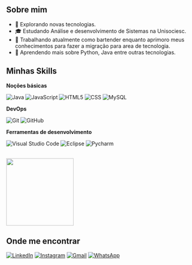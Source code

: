 ## Sobre mim

- 🤔 Explorando novas tecnologias.
- 🎓 Estudando Análise e desenvolvimento de Sistemas na Unisociesc.
- 💼 Trabalhando atualmente como bartender enquanto aprimoro meus conhecimentos para fazer a migração para area de tecnologia.
- 🌱 Aprendendo mais sobre Python, Java entre outras tecnologias.

## Minhas Skills

**Noções básicas** 

![Java](https://img.shields.io/badge/-Java-333333?style=flat&logo=Java&logoColor=007396)
![JavaScript](https://img.shields.io/badge/-JavaScript-333333?style=flat&logo=javascript)
![HTML5](https://img.shields.io/badge/-HTML5-333333?style=flat&logo=HTML5)
![CSS](https://img.shields.io/badge/-CSS-333333?style=flat&logo=CSS3&logoColor=1572B6)
![MySQL](https://img.shields.io/badge/-MySQL-333333?style=flat&logo=mysql)


**DevOps**

![Git](https://img.shields.io/badge/-Git-333333?style=flat&logo=git)
![GitHub](https://img.shields.io/badge/-GitHub-333333?style=flat&logo=github)


**Ferramentas de desenvolvimento**

![Visual Studio Code](https://img.shields.io/badge/-Visual%20Studio%20Code-333333?style=flat&logo=visual-studio-code&logoColor=007ACC)
![Eclipse](https://img.shields.io/badge/-Eclipse-333333?style=flat&logo=eclipse-ide&logoColor=2C2255)
![Pycharm](https://img.shields.io/badge/PyCharm-333333?style=flat&logo=pycharm&logoColor=white)


<br/>

<a href="https://github.com/gugaroodrigues" title="Perfil do Gus">
  <img height="180em" src="https://github-readme-stats.vercel.app/api?username=gugaroodrigues&theme=dracula&show_icons=true" />
</a>

## Onde me encontrar
[![LinkedIn](https://img.shields.io/badge/LinkedIn-333333?style=for-the-badge&logo=linkedin&logoColor=white)](https://www.linkedin.com/in/gusroodrigues/)
[![Instagram](https://img.shields.io/badge/-Instagram-333333?style=for-the-badge&logo=instagram&logoColor=white)](https://www.instagram.com/gus.roodriguesb/)
[![Gmail](https://img.shields.io/badge/Gmail-333333?style=for-the-badge&logo=gmail&logoColor=red)](mailto:gugaaroodrigues@gmail.com)
[![WhatsApp](https://img.shields.io/badge/WhatsApp-333333?style=for-the-badge&logo=whatsapp&logoColor=white)](https://wa.me/5547996937037)

